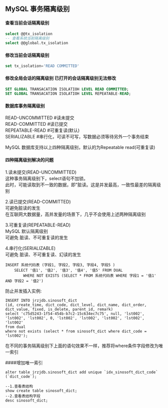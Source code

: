## MySQL 事务隔离级别
#### 查看当前会话隔离级别
````sql
select @@tx_isolation
-- 查看系统当前隔离级别
select @@global.tx_isolation
````
#### 修改当前会话隔离级别
````sql
set tx_isolation='READ COMMITTED'
````
#### 修改全局会话的隔离级别 已打开的会话隔离级别无法修改
````sql
SET GLOBAL TRANSACATION ISOLATIOH LEVEL READ COMMITTED;
SET GLOBAL TRANSACATION ISOLATIOH LEVEL REPEATABLE-READ;
````
#### 数据库事务隔离级别
READ-UNCOMMITTED  #读未提交  
READ-COMMITTED    #读已提交  
REPEATABLE-READ   #可重复读(默认)  
SERIALIZABLE      #串行化，可读不可写，写数据必须等待另外一个事务结束 

MySQL 数据库支持以上四种隔离级别，默认的为Repeatable read(可重复读)

#### 四种隔离级别解决的问题
1.读未提交(READ-UNCOMMITTED)    
这种事务隔离级别下，select语句不加锁。  
此时，可能读取到不一致的数据，即"脏读。这是并发最高，一致性最差的隔离级别  

2.读已提交(READ-COMMITTED)  
可避免脏读的发生  
在互联网大数据量，高并发量的场景下，几乎不会使用上述两种隔离级别  

3.可重复读(REPEATABLE-READ)  
MySQL 默认隔离级别  
可避免 脏读、不可重复读的发生  

4.串行化(SERIALIZABLE)  
可避免 脏读、不可重复读、幻读的发生


````shell script
INSERT 系统代码表 (字段1, 字段2, 字段3, 字段4, 字段5 )
	SELECT '值1', '值2', '值3', '值4', '值5' FROM DUAL
		WHERE NOT EXISTS (SELECT * FROM 系统代码表 WHERE 字段1 = '值1' AND 字段2 = '值2')
````
防止并发插入实例:
````shell script
INSERT INTO jrzjdb.sinosoft_dict
(id, create_time, dict_code, dict_level, dict_name, dict_order, dict_value, fixed, is_delete, parent_id, remark)
select 'c75d5243-1f54-454b-b7c2-15c634ec7c75', null, 'lst002', 'lst002', 'lst002', 0, 'lst002', 'lst002', 'lst002', 'lst002', 'lst002'
from dual
where not exists (select * from sinosoft_dict where dict_code = 'lst002');
````
在不同的事务隔离级别下上面的语句效果不一样，推荐将where条件字段修改为唯一索引
        
####增加唯一索引
````shell script
alter table jrzjdb.sinosoft_dict add unique `idx_sinosoft_dict_code` (`dict_code`);
````

````shell script
--1.查看表结构
show create table sinosoft_dict;
--2.查看表结构字段
desc sinosoft_dict;
````